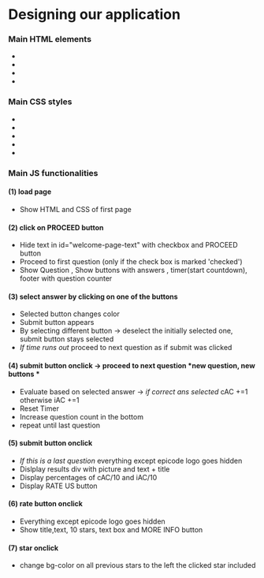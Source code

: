 # Designing our application
### Main HTML elements
-
-
-
-
### Main CSS styles
-
-
-
-
-
### Main JS functionalities
#### (1) load page 
- Show HTML and CSS of first page

#### (2) click on PROCEED button 
- Hide text in  id="welcome-page-text"  with checkbox and PROCEED button
- Proceed to first question (only if the check box is marked 'checked')
- Show Question , Show buttons with answers , timer(start countdown), footer with question counter

#### (3) select answer by clicking on one of the buttons
- Selected button changes color
- Submit button appears
- By selecting different button -> deselect the initially selected one, submit button stays selected
- *If time runs out* proceed to next question as if submit was clicked

#### (4) submit button onclick -> proceed to next question *new question, new buttons *
- Evaluate based on selected answer -> *if correct ans selected* cAC +=1 otherwise iAC +=1
- Reset Timer
- Increase question count in the bottom
- repeat until last question

 #### (5) submit button onclick  
 - *If this is a last question* everything except epicode logo goes hidden
 - Dislplay results div with picture and text + title
 - Display percentages of cAC/10 and iAC/10
 - Display RATE US button

 #### (6) rate button onclick 
 - Everything except epicode logo goes hidden
 - Show title,text, 10 stars, text box and MORE INFO button

 #### (7) star onclick
 - change bg-color on all previous stars to the left the clicked star included